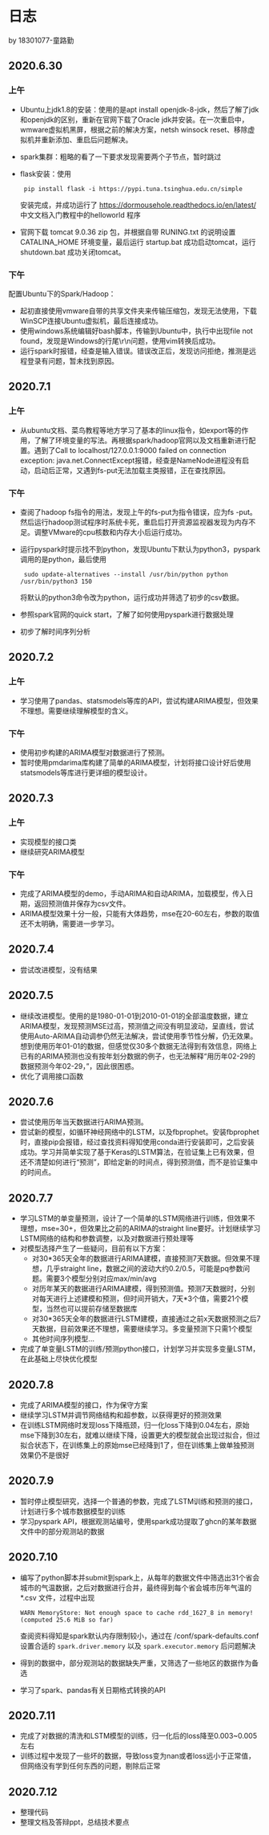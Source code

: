 # 日志

by 18301077-童路勤

## 2020.6.30

### 上午

- Ubuntu上jdk1.8的安装：使用的是apt install openjdk-8-jdk，然后了解了jdk和openjdk的区别，重新在官网下载了Oracle jdk并安装。在一次重启中，wmware虚拟机黑屏，根据之前的解决方案，netsh winsock reset、移除虚拟机并重新添加、重启后问题解决。
- spark集群：粗略的看了一下要求发现需要两个子节点，暂时跳过
- flask安装：使用
   
       pip install flask -i https://pypi.tuna.tsinghua.edu.cn/simple 
    
    安装完成，并成功运行了 https://dormousehole.readthedocs.io/en/latest/ 中文文档入门教程中的helloworld 程序
- 官网下载 tomcat 9.0.36 zip 包，并根据自带 RUNING.txt 的说明设置 CATALINA_HOME 环境变量，最后运行 startup.bat 成功启动tomcat，运行 shutdown.bat 成功关闭tomcat。

### 下午

配置Ubuntu下的Spark/Hadoop：

- 起初直接使用vmware自带的共享文件夹来传输压缩包，发现无法使用，下载WinSCP连接Ubuntu虚拟机，最后连接成功。
- 使用windows系统编辑好bash脚本，传输到Ubuntu中，执行中出现file not found，发现是Windows的行尾\r\n问题，使用vim转换后成功。
- 运行spark时报错，经查是输入错误。错误改正后，发现访问拒绝，推测是远程登录有问题，暂未找到原因。

## 2020.7.1

### 上午

- 从ubuntu文档、菜鸟教程等地方学习了基本的linux指令，如export等的作用，了解了环境变量的写法。再根据spark/hadoop官网以及文档重新进行配置。遇到了Call to localhost/127.0.0.1:9000 failed on connection exception: java.net.ConnectExcept报错，经查是NameNode进程没有启动，启动后正常，又遇到fs-put无法加载主类报错，正在查找原因。

### 下午

- 查阅了hadoop fs指令的用法，发现上午的fs-put为指令错误，应为fs -put。然后运行hadoop测试程序时系统卡死，重启后打开资源监视器发现为内存不足。调整VMware的cpu核数和内存大小后运行成功。
- 运行pyspark时提示找不到python，发现Ubuntu下默认为python3，pyspark调用的是python，最后使用

       sudo update-alternatives --install /usr/bin/python python /usr/bin/python3 150

   将默认的python3命令改为python，运行成功并筛选了初步的csv数据。
- 参照spark官网的quick start，了解了如何使用pyspark进行数据处理
- 初步了解时间序列分析

## 2020.7.2

### 上午

- 学习使用了pandas、statsmodels等库的API，尝试构建ARIMA模型，但效果不理想。需要继续理解模型的含义。

### 下午

- 使用初步构建的ARIMA模型对数据进行了预测。
- 暂时使用pmdarima库构建了简单的ARIMA模型，计划将接口设计好后使用statsmodels等库进行更详细的模型设计。

## 2020.7.3

### 上午

- 实现模型的接口类
- 继续研究ARIMA模型

### 下午

- 完成了ARIMA模型的demo，手动ARIMA和自动ARIMA，加载模型，传入日期，返回预测值并保存为csv文件。
- ARIMA模型效果十分一般，只能有大体趋势，mse在20-60左右，参数的取值还不太明确，需要进一步学习。

## 2020.7.4

- 尝试改进模型，没有结果

## 2020.7.5

- 继续改进模型。使用的是1980-01-01到2010-01-01的全部温度数据，建立ARIMA模型，发现预测MSE过高，预测值之间没有明显波动，呈直线，尝试使用Auto-ARIMA自动调参仍然无法解决，尝试使用季节性分解，仍无效果。想到使用历年01-01的数据，但感觉仅30多个数据无法得到有效信息，网络上已有的ARIMA预测也没有按年划分数据的例子，也无法解释“用历年02-29的数据预测今年02-29，”，因此很困惑。
- 优化了调用接口函数

## 2020.7.6

- 尝试使用历年当天数据进行ARIMA预测。
- 尝试新的模型，如循环神经网络中的LSTM，以及fbprophet。安装fbprophet时，直接pip会报错，经过查找资料得知使用conda进行安装即可，之后安装成功。学习并简单实现了基于Keras的LSTM算法，在验证集上已有效果，但还不清楚如何进行“预测”，即给定新的时间点，得到预测值，而不是验证集中的时间点。

## 2020.7.7

- 学习LSTM的单变量预测，设计了一个简单的LSTM网络进行训练，但效果不理想，mse=30+，但效果比之前的ARIMA的straight line要好。计划继续学习LSTM网络的结构和参数调整，以及对数据进行预处理等
- 对模型选择产生了一些疑问，目前有以下方案：
  - 对30*365天全年的数据进行ARIMA建模，直接预测7天数据。但效果不理想，几乎straight line，数据之间的波动大约0.2/0.5，可能是pq参数问题。需要3个模型分别对应max/min/avg
  - 对历年某天的数据进行ARIMA建模，得到预测值。预测7天数据时，分别对每天进行上述建模和预测，但时间开销大，7天*3个值，需要21个模型，当然也可以提前存储至数据库
  - 对30*365天全年的数据进行LSTM建模，直接通过之前x天数据预测之后7天数据，目前效果还不理想，需要继续学习。多变量预测下只需1个模型
  - 其他时间序列模型...
- 完成了单变量LSTM的训练/预测python接口，计划学习并实现多变量LSTM，在此基础上尽快优化模型

## 2020.7.8

- 完成了ARIMA模型的接口，作为保守方案
- 继续学习LSTM并调节网络结构和超参数，以获得更好的预测效果
- 在训练LSTM网络时发现loss下降瓶颈，归一化loss下降到0.04左右，原始mse下降到30左右，就难以继续下降，设置更大的模型就会出现过拟合，但过拟合状态下，在训练集上的原始mse已经降到1了，但在训练集上做单独预测效果仍不是很好

## 2020.7.9

- 暂时停止模型研究，选择一个普通的参数，完成了LSTM训练和预测的接口，计划进行多个城市数据模型的训练
- 学习pyspark API，根据观测站编号，使用spark成功提取了ghcn的某年数据文件中的部分观测站的数据

## 2020.7.10

- 编写了python脚本并submit到spark上，从每年的数据文件中筛选出31个省会城市的气温数据，之后对数据进行合并，最终得到每个省会城市历年气温的 *.csv 文件，过程中出现
  
      WARN MemoryStore: Not enough space to cache rdd_1627_8 in memory! (computed 25.6 MiB so far)

  查阅资料得知是spark默认内存限制较小，通过在 /conf/spark-defaults.conf 设置合适的 `spark.driver.memory` 以及 `spark.executor.memory` 后问题解决

- 得到的数据中，部分观测站的数据缺失严重，又筛选了一些地区的数据作为备选

- 学习了spark、pandas有关日期格式转换的API

## 2020.7.11

- 完成了对数据的清洗和LSTM模型的训练，归一化后的loss降至0.003~0.005左右
- 训练过程中发现了一些坏的数据，导致loss变为nan或者loss远小于正常值，但网络没有学到任何东西的问题，剔除后正常

## 2020.7.12

- 整理代码
- 整理文档及答辩ppt，总结技术要点